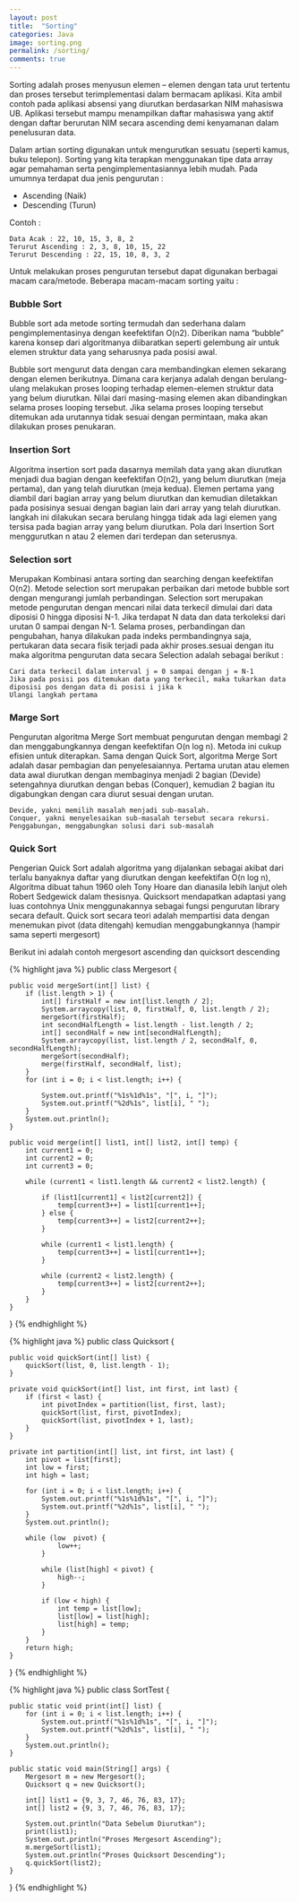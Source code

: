 ```yaml
---
layout: post
title:  "Sorting"
categories: Java
image: sorting.png
permalink: /sorting/
comments: true
---
```


Sorting adalah proses menyusun elemen – elemen dengan tata urut tertentu dan proses tersebut terimplementasi dalam bermacam aplikasi. Kita ambil contoh pada aplikasi absensi yang diurutkan berdasarkan NIM mahasiswa UB. Aplikasi tersebut mampu menampilkan daftar mahasiswa yang aktif dengan daftar berurutan NIM secara ascending demi kenyamanan dalam penelusuran data.

<!--more-->

Dalam artian sorting digunakan untuk mengurutkan sesuatu (seperti kamus, buku telepon). Sorting yang kita terapkan menggunakan tipe data array agar pemahaman serta pengimplementasiannya lebih  mudah. Pada umumnya terdapat dua jenis pengurutan :

- Ascending (Naik)
- Descending (Turun)

Contoh :

```
Data Acak : 22, 10, 15, 3, 8, 2
Terurut Ascending : 2, 3, 8, 10, 15, 22
Terurut Descending : 22, 15, 10, 8, 3, 2
```

Untuk melakukan proses pengurutan tersebut dapat digunakan berbagai macam cara/metode. Beberapa macam-macam sorting yaitu :

### Bubble Sort

Bubble sort ada metode sorting termudah dan sederhana dalam pengimplementasinya dengan keefektifan O(n2). Diberikan nama “bubble” karena konsep dari algoritmanya diibaratkan seperti gelembung air untuk elemen struktur data yang seharusnya pada posisi awal.

Bubble sort mengurut data dengan cara membandingkan elemen sekarang dengan elemen berikutnya. Dimana cara kerjanya adalah dengan berulang-ulang melakukan proses looping terhadap elemen-elemen struktur data yang belum diurutkan. Nilai dari masing-masing elemen akan dibandingkan selama proses looping tersebut. Jika selama proses looping tersebut ditemukan ada urutannya tidak sesuai dengan permintaan, maka akan dilakukan proses penukaran.

### Insertion Sort

Algoritma insertion sort pada dasarnya memilah data yang akan diurutkan menjadi dua bagian dengan keefektifan O(n2), yang belum diurutkan (meja pertama), dan yang telah diurutkan (meja kedua). Elemen pertama yang diambil dari bagian array yang belum diurutkan dan kemudian diletakkan pada posisinya sesuai dengan bagian lain dari array yang telah diurutkan. langkah ini dilakukan secara berulang hingga tidak ada lagi elemen yang tersisa pada bagian array yang belum diurutkan. Pola dari Insertion Sort menggurutkan n atau 2 elemen dari terdepan dan seterusnya.

### Selection sort

Merupakan Kombinasi antara sorting dan searching dengan keefektifan O(n2). Metode selection sort merupakan perbaikan dari metode bubble sort dengan mengurangi jumlah perbandingan. Selection sort merupakan metode pengurutan dengan mencari nilai data terkecil dimulai dari data diposisi 0 hingga diposisi N-1. Jika terdapat N data dan data terkoleksi dari urutan 0 sampai dengan N-1. Selama proses, perbandingan dan pengubahan, hanya dilakukan pada indeks permbandingnya saja, pertukaran data secara fisik terjadi pada akhir proses.sesuai dengan itu maka algoritma pengurutan data secara Selection adalah sebagai berikut :

```
Cari data terkecil dalam interval j = 0 sampai dengan j = N-1
Jika pada posisi pos ditemukan data yang terkecil, maka tukarkan data diposisi pos dengan data di posisi i jika k
Ulangi langkah pertama
```

### Marge Sort

Pengurutan algoritma Merge Sort membuat pengurutan dengan membagi 2 dan menggabungkannya dengan keefektifan O(n log n). Metoda ini cukup efisien untuk diterapkan. Sama dengan Quick Sort, algoritma Merge Sort adalah dasar pembagian dan penyelesaiannya. Pertama urutan atau elemen data awal diurutkan dengan membaginya menjadi 2 bagian (Devide) setengahnya diurutkan dengan bebas (Conquer), kemudian 2 bagian itu digabungkan dengan cara diurut sesuai dengan urutan.

```
Devide, yakni memilih masalah menjadi sub-masalah.
Conquer, yakni menyelesaikan sub-masalah tersebut secara rekursi.
Penggabungan, menggabungkan solusi dari sub-masalah
```
### Quick Sort

Pengerian Quick Sort adalah algoritma yang dijalankan sebagai akibat dari terlalu banyaknya daftar yang diurutkan dengan keefektifan O(n log n), Algoritma dibuat tahun 1960 oleh Tony Hoare dan dianasila lebih lanjut oleh Robert Sedgewick dalam thesisnya. Quicksort mendapatkan adaptasi yang luas contohnya Unix menggunakannya sebagai fungsi pengurutan library secara default. Quick sort secara teori adalah mempartisi data dengan menemukan pivot (data ditengah) kemudian menggabungkannya (hampir sama seperti mergesort)

Berikut ini adalah contoh mergesort ascending dan quicksort descending

{% highlight java %}
public class Mergesort {

    public void mergeSort(int[] list) {
        if (list.length > 1) {
            int[] firstHalf = new int[list.length / 2];
            System.arraycopy(list, 0, firstHalf, 0, list.length / 2);
            mergeSort(firstHalf);
            int secondHalfLength = list.length - list.length / 2;
            int[] secondHalf = new int[secondHalfLength];
            System.arraycopy(list, list.length / 2, secondHalf, 0, secondHalfLength);
            mergeSort(secondHalf);
            merge(firstHalf, secondHalf, list);
        }
        for (int i = 0; i < list.length; i++) {

            System.out.printf("%1s%1d%1s", "[", i, "]");
            System.out.printf("%2d%1s", list[i], " ");
        }
        System.out.println();
    }

    public void merge(int[] list1, int[] list2, int[] temp) {
        int current1 = 0;
        int current2 = 0;
        int current3 = 0;

        while (current1 < list1.length && current2 < list2.length) {

            if (list1[current1] < list2[current2]) {
                temp[current3++] = list1[current1++];
            } else {
                temp[current3++] = list2[current2++];
            }

            while (current1 < list1.length) {
                temp[current3++] = list1[current1++];
            }

            while (current2 < list2.length) {
                temp[current3++] = list2[current2++];
            }
        }
    }
}
{% endhighlight %}

{% highlight java %}
public class Quicksort {

    public void quickSort(int[] list) {
        quickSort(list, 0, list.length - 1);
    }

    private void quickSort(int[] list, int first, int last) {
        if (first < last) {
            int pivotIndex = partition(list, first, last);
            quickSort(list, first, pivotIndex);
            quickSort(list, pivotIndex + 1, last);
        }
    }

    private int partition(int[] list, int first, int last) {
        int pivot = list[first];
        int low = first;
        int high = last;

        for (int i = 0; i < list.length; i++) {
            System.out.printf("%1s%1d%1s", "[", i, "]");
            System.out.printf("%2d%1s", list[i], " ");
        }
        System.out.println();

        while (low  pivot) {
                low++;
            }

            while (list[high] < pivot) {
                high--;
            }

            if (low < high) {
                int temp = list[low];
                list[low] = list[high];
                list[high] = temp;
            }
        }
        return high;
    }
}
{% endhighlight %}


{% highlight java %}
public class SortTest {

    public static void print(int[] list) {
        for (int i = 0; i < list.length; i++) {
            System.out.printf("%1s%1d%1s", "[", i, "]");
            System.out.printf("%2d%1s", list[i], " ");
        }
        System.out.println();
    }

    public static void main(String[] args) {
        Mergesort m = new Mergesort();
        Quicksort q = new Quicksort();

        int[] list1 = {9, 3, 7, 46, 76, 83, 17};
        int[] list2 = {9, 3, 7, 46, 76, 83, 17};

        System.out.println("Data Sebelum Diurutkan");
        print(list1);
        System.out.println("Proses Mergesort Ascending");
        m.mergeSort(list1);
        System.out.println("Proses Quicksort Descending");
        q.quickSort(list2);
    }
}
{% endhighlight %}
